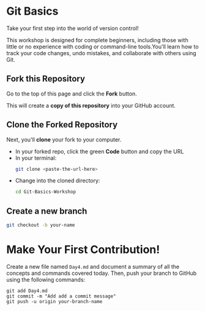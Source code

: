 # Git Basics

Take your first step into the world of version control!

This workshop is designed for complete beginners, including those with little or no experience with coding or command-line tools.You'll learn how to track your code changes, undo mistakes, and collaborate with others using Git.

## Fork this Repository

Go to the top of this page and click the **Fork** button.

This will create a **copy of this repository** into your GitHub account.

## Clone the Forked Repository

Next, you'll **clone** your fork to your computer.

-  In your forked repo, click the green **Code** button and copy the URL
-  In your terminal:
    ```bash
    git clone <paste-the-url-here>
    ```
-  Change into the cloned directory:
    ```bash
    cd Git-Basics-Workshop
    ```
## Create a new branch
```bash
git checkout -b your-name
```
# Make Your First Contribution!
Create a new file named `Day4.md` and document a summary of all the concepts and commands covered today. Then, push your branch to GitHub using the following commands:
```
git add Day4.md
git commit -m "Add add a commit message"
git push -u origin your-branch-name
```